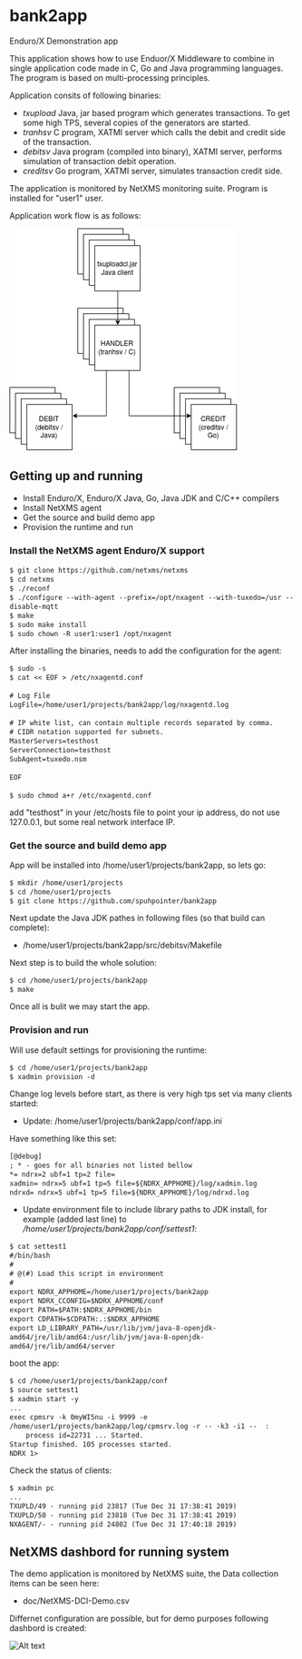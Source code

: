 # bank2app
Enduro/X Demonstration app

This application shows how to use Enduor/X Middleware to combine in single application code made in C, Go and Java programming languages. The program is based on multi-processing principles.

Application consits of following binaries:

- *txupload* Java, jar based program which generates transactions. To get some high TPS, several copies of the generators are started.
- *tranhsv* C program, XATMI server which calls the debit and credit side of the transaction.
- *debitsv* Java program (compiled into binary), XATMI server, performs simulation of transaction debit operation.
- *creditsv* Go program, XATMI server, simulates transaction credit side.

The application is monitored by NetXMS monitoring suite. Program is installed for "user1" user.

Application work flow is as follows:

![Alt text](doc/img/app-flow.png?raw=true "App work flow")


## Getting up and running

- Install Enduro/X, Enduro/X Java, Go, Java JDK and C/C++ compilers
- Install NetXMS agent
- Get the source and build demo app
- Provision the runtime and run

### Install the NetXMS agent Enduro/X support

```
$ git clone https://github.com/netxms/netxms
$ cd netxms
$ ./reconf
$ ./configure --with-agent --prefix=/opt/nxagent --with-tuxedo=/usr --disable-mqtt
$ make
$ sudo make install
$ sudo chown -R user1:user1 /opt/nxagent

```

After installing the binaries, needs to add the configuration for the agent:

```
$ sudo -s
$ cat << EOF > /etc/nxagentd.conf

# Log File
LogFile=/home/user1/projects/bank2app/log/nxagentd.log

# IP white list, can contain multiple records separated by comma.
# CIDR notation supported for subnets.
MasterServers=testhost
ServerConnection=testhost
SubAgent=tuxedo.nsm

EOF

$ sudo chmod a+r /etc/nxagentd.conf
```

add "testhost" in your /etc/hosts file to point your ip address, do not use 127.0.0.1, but some real network interface IP.


### Get the source and build demo app

App will be installed into /home/user1/projects/bank2app, so lets go:

```
$ mkdir /home/user1/projects
$ cd /home/user1/projects
$ git clone https://github.com/spuhpointer/bank2app
```

Next update the Java JDK pathes in following files (so that build can complete):

- /home/user1/projects/bank2app/src/debitsv/Makefile

Next step is to build the whole solution:

```
$ cd /home/user1/projects/bank2app
$ make
```

Once all is bulit we may start the app.

### Provision and run

Will use default settings for provisioning the runtime:

```
$ cd /home/user1/projects/bank2app
$ xadmin provision -d
```

Change log levels before start, as there is very high tps set via many clients started:

- Update: /home/user1/projects/bank2app/conf/app.ini

Have something like this set:

```
[@debug]
; * - goes for all binaries not listed bellow
*= ndrx=2 ubf=1 tp=2 file=
xadmin= ndrx=5 ubf=1 tp=5 file=${NDRX_APPHOME}/log/xadmin.log
ndrxd= ndrx=5 ubf=1 tp=5 file=${NDRX_APPHOME}/log/ndrxd.log
```

- Update environment file to include library paths to JDK install, for example (added last line) to */home/user1/projects/bank2app/conf/settest1*:

```
$ cat settest1 
#/bin/bash
#
# @(#) Load this script in environment
#
export NDRX_APPHOME=/home/user1/projects/bank2app
export NDRX_CCONFIG=$NDRX_APPHOME/conf
export PATH=$PATH:$NDRX_APPHOME/bin
export CDPATH=$CDPATH:.:$NDRX_APPHOME
export LD_LIBRARY_PATH=/usr/lib/jvm/java-8-openjdk-amd64/jre/lib/amd64:/usr/lib/jvm/java-8-openjdk-amd64/jre/lib/amd64/server
```

boot the app:

```
$ cd /home/user1/projects/bank2app/conf
$ source settest1
$ xadmin start -y
...
exec cpmsrv -k 0myWI5nu -i 9999 -e /home/user1/projects/bank2app/log/cpmsrv.log -r -- -k3 -i1 --  :
	process id=22731 ... Started.
Startup finished. 105 processes started.
NDRX 1> 
```

Check the status of clients:

```
$ xadmin pc
...
TXUPLD/49 - running pid 23817 (Tue Dec 31 17:38:41 2019)
TXUPLD/50 - running pid 23818 (Tue Dec 31 17:38:41 2019)
NXAGENT/- - running pid 24802 (Tue Dec 31 17:40:18 2019)

```

## NetXMS dashbord for running system

The demo application is monitored by NetXMS suite, the Data collection items can be seen here: 

- doc/NetXMS-DCI-Demo.csv

Differnet configuration are possible, but for demo purposes following dashbord is created:

![Alt text](doc/img/netxms-demo.png?raw=true "NetXMS Dashbord")